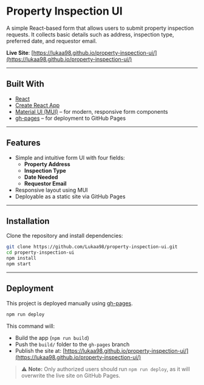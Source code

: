 # Property Inspection UI

A simple React-based form that allows users to submit property inspection requests. It collects basic details such as address, inspection type, preferred date, and requestor email.

**Live Site**: [https://lukaa98.github.io/property-inspection-ui/](https://lukaa98.github.io/property-inspection-ui/)

---

## Built With

- [React](https://reactjs.org/)
- [Create React App](https://create-react-app.dev/)
- [Material UI (MUI)](https://mui.com/) – for modern, responsive form components
- [gh-pages](https://www.npmjs.com/package/gh-pages) – for deployment to GitHub Pages

---

## Features

- Simple and intuitive form UI with four fields:
  - **Property Address**
  - **Inspection Type**
  - **Date Needed**
  - **Requestor Email**
- Responsive layout using MUI
- Deployable as a static site via GitHub Pages

---

## Installation

Clone the repository and install dependencies:

```bash
git clone https://github.com/Lukaa98/property-inspection-ui.git
cd property-inspection-ui
npm install
npm start
```

---

## Deployment

This project is deployed manually using [gh-pages](https://www.npmjs.com/package/gh-pages).

```bash
npm run deploy
```

This command will:
- Build the app (`npm run build`)
- Push the `build/` folder to the `gh-pages` branch
- Publish the site at: [https://lukaa98.github.io/property-inspection-ui/](https://lukaa98.github.io/property-inspection-ui/)

> ⚠️ **Note:** Only authorized users should run `npm run deploy`, as it will overwrite the live site on GitHub Pages.
